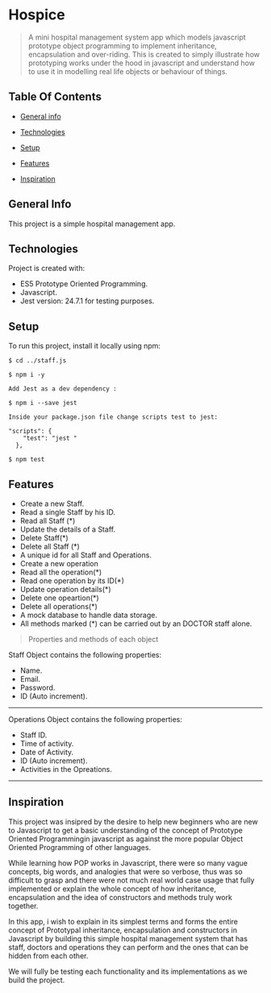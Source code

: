 # Hospice

> A mini hospital management system app which models javascript prototype object programming to implement inheritance, encapsulation and over-riding. This is created to simply illustrate how prototyping works under the hood in javascript and understand how to use it in modelling real life objects or behaviour of things.

## Table Of Contents

- [General info](#general-info)

- [Technologies](#technologies)

- [Setup](#setup)

- [Features](#features)

- [Inspiration](#inspiration)

## General Info

This project is a simple hospital management app.

## Technologies

Project is created with:

- ES5 Prototype Oriented Programming.
- Javascript.
- Jest version: 24.7.1 for testing purposes.

## Setup

To run this project, install it locally using npm:

```
$ cd ../staff.js

$ npm i -y

Add Jest as a dev dependency :

$ npm i --save jest

Inside your package.json file change scripts test to jest:

"scripts": {
    "test": "jest "
  },

$ npm test

```

## Features

- Create a new Staff.
- Read a single Staff by his ID.
- Read all Staff (\*)
- Update the details of a Staff.
- Delete Staff(\*)
- Delete all Staff (\*)
- A unique id for all Staff and Operations.
- Create a new operation
- Read all the operation(\*)
- Read one operation by its ID(\*)
- Update operation details(\*)
- Delete one opeartion(\*)
- Delete all operations(\*)
- A mock database to handle data storage.
- All methods marked (\*) can be carried out by an DOCTOR staff alone.

> Properties and methods of each object

Staff Object contains the following properties:  

- Name.
- Email.
- Password.
- ID (Auto increment).
***
Operations Object contains the following properties:   
- Staff ID.
- Time of activity.
-  Date of Activity.
- ID (Auto increment).
- Activities in the Opreations.
***

## Inspiration

This project was insipred by the desire to help new beginners who are new to Javascript to get a basic understanding of the concept of Prototype Oriented Programmingin javascript as against the more popular Object Oriented Programming of other languages.

While learning how POP works in Javascript, there were so many vague concepts, big words, and analogies that were so verbose, thus was so difficult to grasp and there were not much real world case usage that fully implemented or explain the whole concept of how inheritance, encapsulation and the idea of constructors and methods truly work together.

In this app, i wish to explain in its simplest terms and forms the entire concept of Prototypal inheritance, encapsulation and constructors in Javascript by building this simple hospital management system that has staff, doctors and operations they can perform and the ones that can be hidden from each other.

We will fully be testing each functionality and its implementations as we build the project.
